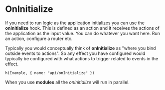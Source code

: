 # OnInitialize

If you need to run logic as the application initializes you can use the **onInitialize** hook. This is defined as an action and it receives the actions of the application as the input value. You can do whatever you want here. Run an action, configure a router etc.

Typically you would conceptually think of **onInitialize** as "where you bind outside events to actions". So any effect you have configured would typically be configured with what actions to trigger related to events in the effect.

```marksy
h(Example, { name: "api/onInitialize" })
```

When you use **modules** all the *onInitialize* will run in parallel.